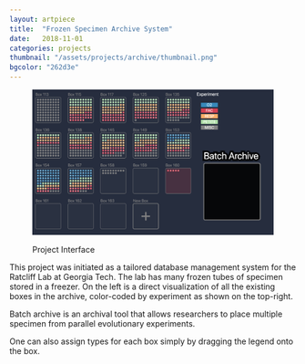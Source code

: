 ```yaml
---
layout: artpiece
title:  "Frozen Specimen Archive System"
date:   2018-11-01
categories: projects
thumbnail: "/assets/projects/archive/thumbnail.png"
bgcolor: "262d3e"
---
```


<figure class="center-fit">
  <img src="/assets/projects/archive/1.png" alt="Project interface" />
  <figcaption>
    <P>Project Interface</P>
  </figcaption>
</figure>

This project was initiated as a tailored database management system for the Ratcliff Lab at Georgia Tech. The lab has many frozen tubes of specimen stored in a freezer. On the left is a direct visualization of all the existing boxes in the archive, color-coded by experiment as shown on the top-right. 

Batch archive is an archival tool that allows researchers to place multiple specimen from parallel evolutionary experiments. 

One can also assign types for each box simply by dragging the legend onto the box.